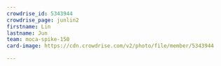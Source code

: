 ```yaml
---
crowdrise_id: 5343944
crowdrise_page: junlin2
firstname: Lin 
lastname: Jun
team: moca-spike-150
card-image: https://cdn.crowdrise.com/v2/photo/file/member/5343944

---
```

